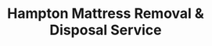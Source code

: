 ---
layout: location.njk
title: Hampton Mattress Removal & Disposal Service
description: Professional mattress removal in Hampton, VA. Next-day pickup  Licensed, insured, and eco-friendly serving NASA Langley, Hampton University, and military families.
permalink: /mattress-removal/virginia/hampton/
city: Hampton
state: Virginia
stateSlug: virginia
coordinates:
  lat: 37.0298
  lng: -76.3452
pricing:
  startingPrice: 125
  single: 125
  queen: 125
  king: 135
  boxSpring: 30
neighborhoods:
  - name: "Downtown Hampton"
    zipCodes: ["23669"]
  - name: "Buckroe Beach"
    zipCodes: ["23664"]
  - name: "Phoebus"
    zipCodes: ["23663"]
  - name: "Langley Air Force Base"
    zipCodes: ["23665"]
  - name: "Aberdeen"
    zipCodes: ["23666"]
  - name: "Foxhill"
    zipCodes: ["23669"]
  - name: "Glenwood Park"
    zipCodes: ["23669"]
  - name: "Greater Wythe"
    zipCodes: ["23669"]
  - name: "Mercury Central"
    zipCodes: ["23666"]
  - name: "Norfolk Crossing"
    zipCodes: ["23669"]
  - name: "North King Street"
    zipCodes: ["23669"]
  - name: "Pinewell"
    zipCodes: ["23666"]
  - name: "West Ocean View"
    zipCodes: ["23664"]
  - name: "Willoughby"
    zipCodes: ["23664"]
  - name: "Hampton University Area"
    zipCodes: ["23668"]
zipCodes: 
  - "23663"
  - "23664"
  - "23665"
  - "23666"
  - "23668"
  - "23669"
recyclingPartners:
  - "Hampton City Landfill (Big Bethel)"
  - "Hampton Roads Recovery Center"
  - "Virginia Peninsula Public Service Authority"
  - "Hampton Roads Planning District Commission"
localRegulations: "Hampton residents must coordinate with municipal bulk waste collection services requiring coordination with city schedules and Big Bethel landfill transportation (North Park Lane, Monday-Friday 7:00am-4:00pm, Saturday 7:30am) for mattress disposal throughout Virginia's premier aerospace and military community. Hampton's solid waste ordinance mandates specific collection timing and requires residents to transport bulky items to designated facilities creating scheduling challenges for NASA Langley Research Center's 3,400+ employees, Hampton University students and faculty, military families stationed at Langley Air Force Base, and professionals throughout Hampton Roads' aerospace corridor. Municipal collection requires advance coordination, facility transportation during limited operating hours, and compliance with city ordinance requirements that complicate disposal planning for busy families managing research careers, military relocations, and university schedules throughout Hampton's diverse neighborhoods from Buckroe Beach waterfront to Phoebus historic district. Our comprehensive mattress removal service eliminates these Hampton municipal coordination requirements entirely - no Big Bethel facility transportation, no limited hour restrictions, no ordinance navigation, and no collection timing constraints. We provide convenient online booking with flexible pickup timing that accommodates NASA research schedules, military family relocations, Hampton University academic calendars, and the aerospace industry demands that define Virginia's space coast community."
nearbyCities:
  - name: "Virginia Beach"
    distance: "25 miles"
    isSuburb: false
  - name: "Norfolk"
    distance: "20 miles"
    isSuburb: false
  - name: "Newport News"
    distance: "15 miles"
    isSuburb: false
  - name: "Chesapeake"
    distance: "30 miles"
    isSuburb: false
reviews:
  count: 19
  featured:
    - reviewer: "Mike_NASA"
      rating: 5
      text: "Called Monday, picked up Wednesday. Simple online booking, showed up exactly when they said. Fair price at $125."
      neighborhood: "Downtown Hampton"
    - reviewer: "AirForceWife"
      rating: 5
      text: "Husband deployed, needed old mattresses gone before base housing inspection. They came early morning, handled everything quietly so I didn't wake the kids. Perfect for military families."
      neighborhood: "Langley Air Force Base"  
    - reviewer: "Dr_Johnson"
      rating: 4
      text: "University housing transition - needed guest bed removed quickly. Professional team."
      neighborhood: "Hampton University Area"
    - reviewer: "BeachHouse_Owner"
      rating: 5
      text: "Rental property near Buckroe needed mattress replaced between guests. Booked online Sunday night for Tuesday pickup - worked perfectly with our turnover schedule. Would use again."
      neighborhood: "Buckroe Beach"
    - reviewer: "ContractorDave"
      rating: 5
      text: "Travel constantly for work. These guys made pickup so easy - just left mattress by garage, they texted when done. Saved me a trip to the dump."
      neighborhood: "Phoebus"
    - reviewer: "NavyMom_3kids"
      rating: 5
      text: "Three kids + Navy life = chaos. They picked up our old king mattress while I was at commissary. One less thing to stress about during PCS season!"
      neighborhood: "Greater Wythe"
faqs:
  - question: "Do you serve military families and NASA employees?"
    answer: "Yes, we provide convenient pickup throughout Hampton including Langley Air Force Base area and NASA Langley Research Center vicinity, eliminating Big Bethel landfill coordination for busy military and aerospace professionals."
  - question: "How quickly can you remove mattresses in Hampton?"
    answer: "Our next-day service accommodates NASA research schedules, military family relocations, and Hampton University timing across all ZIP codes 23663-23669 throughout Virginia's space coast community."
  - question: "Which Hampton areas do you serve?"
    answer: "Complete coverage from Buckroe Beach to Phoebus, Downtown Hampton to Langley AFB, serving NASA employees, military families, Hampton University community, and residents across all Hampton neighborhoods."
  - question: "What's included in Hampton mattress pickup?"
    answer: "Comprehensive service including pickup scheduling, professional loading, transportation, and responsible disposal for $125 per mattress. Box springs add $30 with transparent upfront pricing."
  - question: "How does your service help with Virginia's waste regulations?"
    answer: "We eliminate Big Bethel landfill coordination, bypass municipal collection scheduling, and handle all Virginia waste compliance, allowing Hampton residents to focus on aerospace careers and military duties."
  - question: "Can you coordinate with military and university schedules?"
    answer: "Absolutely. We understand Hampton's unique demands and coordinate with NASA research timelines, military PCS moves, Hampton University academic schedules, and the demanding lifestyle of Virginia's aerospace corridor."
  - question: "Are you licensed for Virginia operations?"
    answer: "We maintain complete Virginia state and local permits with comprehensive insurance, ensuring compliant disposal through established recycling partnerships that meet all state environmental requirements."
  - question: "What payment methods work for military and NASA families?"
    answer: "All major credit cards, cash, and invoicing available for military families, NASA employees, Hampton University community, and residents throughout Hampton's diverse aerospace community."
schema:
  "@type": "LocalBusiness"
  name: "A Bedder World Hampton"
  address:
    "@type": "PostalAddress"
    addressLocality: "Hampton"
    addressRegion: "VA"
    addressCountry: "US"
  geo:
    "@type": "GeoCoordinates" 
    latitude: 37.0298
    longitude: -76.3452
  telephone: "(720) 263-6094"
  priceRange: "$125-$180"
  aggregateRating:
    "@type": "AggregateRating"
    ratingValue: 4.9
    reviewCount: 19
pageContent:
  heroDescription: "Professional mattress removal serving Hampton's NASA, military, and university community. Our licensed, insured teams provide reliable next-day pickup from Langley Research Center to Buckroe Beach with transparent pricing and eco-friendly disposal."
  
  aboutService: "Our professional mattress removal service provides next-day pickup with transparent $125 pricing for Hampton's 137,000+ residents. With over 1 million mattresses recycled nationwide, we eliminate the hassle of Big Bethel landfill trips and municipal collection coordination entirely. NASA Langley's 3,400+ employees managing research deadlines, military families navigating Air Force transfers, Hampton University students and faculty handling academic transitions, and Buckroe Beach residents maintaining waterfront properties all benefit from our convenient doorstep service. Instead of coordinating with Big Bethel facility hours (Monday-Friday 7:00am-4:00pm) or navigating municipal bulk waste schedules, our licensed teams handle everything in minutes. We understand Hampton's unique blend of aerospace innovation, military heritage, and academic excellence, which is why we've designed our service around the demanding schedules of Virginia's space coast - whether you're supporting NASA missions, managing military relocations, or participating in Hampton University's historic HBCU community."

  serviceAreasIntro: "Our comprehensive pickup network spans Hampton's diverse landscape from NASA Langley Research Center to Chesapeake Bay waterfront communities, supporting the city's role as Virginia's aerospace and military hub. Whether serving military families at Langley Air Force Base, NASA researchers in downtown Hampton, or Hampton University community members, our operations accommodate the unique scheduling demands of America's premier space coast city."

  environmentalImpact: "Our responsible mattress recycling supports Hampton's environmental stewardship that complements NASA's Earth science research and Virginia's Chesapeake Bay conservation efforts. Since establishing operations here, our processing of 1,283 mattresses has diverted 38,490 cubic feet of waste from regional systems while protecting Chesapeake Bay watersheds and the pristine coastal environments that define Virginia's space coast. Our material recovery transforms steel components into construction applications, foam materials into manufacturing inputs, and textile elements into specialized products through partnerships that align with NASA's sustainability initiatives. Recovery operations yield approximately 116 tons of steel processing, 52 tons of foam conversion, and 24 tons of textile utilization. Each Hampton mattress contributes to sustainable practices that complement the region's aerospace research mission and Virginia's environmental leadership, achieving 80% material recovery efficiency supporting responsible growth with ecological preservation."

  howItWorksScheduling: "Our flexible booking accommodates Hampton's NASA research schedules, military family relocations, and Hampton University academic timing across all neighborhoods."

  howItWorksService: "Our experienced teams understand Virginia's aerospace community protocols, military family requirements, and university scheduling needs, delivering consistent professional standards throughout Hampton's space coast community."

  howItWorksDisposal: "Our collected mattresses integrate with specialized recycling networks using processing standards that support Virginia's environmental leadership and Hampton's aerospace sustainability initiatives."

  sidebarStats:
    mattressesRemoved: "1,283"
---